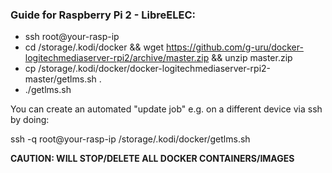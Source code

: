 ### Guide for Raspberry Pi 2 - LibreELEC:
* ssh root@your-rasp-ip
* cd /storage/.kodi/docker && wget https://github.com/g-uru/docker-logitechmediaserver-rpi2/archive/master.zip && unzip master.zip
* cp /storage/.kodi/docker/docker-logitechmediaserver-rpi2-master/getlms.sh .
* ./getlms.sh

You can create an automated "update job" e.g. on a different device via ssh by doing:

ssh -q root@your-rasp-ip /storage/.kodi/docker/getlms.sh


**CAUTION: WILL STOP/DELETE ALL DOCKER CONTAINERS/IMAGES**
